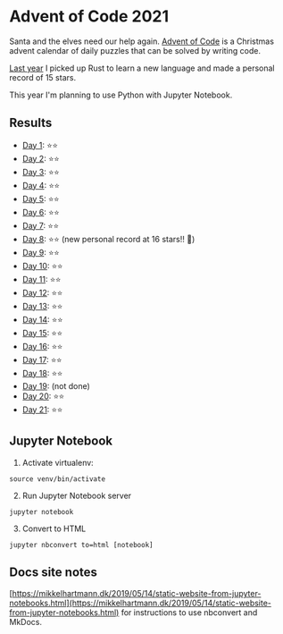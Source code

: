 # Advent of Code 2021

Santa and the elves need our help again. [Advent of Code](https://adventofcode.com/) is a Christmas advent calendar of daily puzzles that can be solved by writing code.

[Last year](https://github.com/Hamatti/adventofcode-2020) I picked up Rust to learn a new language and made a personal record of 15 stars.

This year I'm planning to use Python with Jupyter Notebook.

## Results

- [Day 1](/src/day_1.ipynb): ⭐️⭐️
- [Day 2](/src/day_2.ipynb): ⭐️⭐️
- [Day 3](/src/day_3.ipynb): ⭐️⭐️
- [Day 4](/src/day_4.ipynb): ⭐️⭐️
- [Day 5](/src/day_5.ipynb): ⭐️⭐️
- [Day 6](/src/day_6.ipynb): ⭐️⭐️
- [Day 7](/src/day_7.ipynb): ⭐️⭐️
- [Day 8](/src/day_8.ipynb): ⭐️⭐️ (new personal record at 16 stars!! 🎉)
- [Day 9](/src/day_9.ipynb): ⭐️⭐️
- [Day 10](/src/day_10.ipynb): ⭐️⭐️
- [Day 11](/src/day_11.ipynb): ⭐️⭐️
- [Day 12](/src/day_12.ipynb): ⭐️⭐️
- [Day 13](/src/day_13.ipynb): ⭐️⭐️
- [Day 14](/src/day_14.ipynb): ⭐️⭐️
- [Day 15](/src/day_15.ipynb): ⭐️⭐️
- [Day 16](/src/day_16.ipynb): ⭐️⭐️
- [Day 17](/src/day_17.ipynb): ⭐️⭐️
- [Day 18](/src/day_18.ipynb): ⭐️⭐️
- [Day 19](): (not done)
- [Day 20](/src/day_20.ipynb): ⭐️⭐️
- [Day 21](/src/day_21.ipynb): ⭐️⭐️

## Jupyter Notebook

1. Activate virtualenv:

```
source venv/bin/activate
```

2. Run Jupyter Notebook server

```
jupyter notebook
```

3. Convert to HTML

```
jupyter nbconvert to=html [notebook]
```

## Docs site notes

[https://mikkelhartmann.dk/2019/05/14/static-website-from-jupyter-notebooks.html](https://mikkelhartmann.dk/2019/05/14/static-website-from-jupyter-notebooks.html) for instructions to use nbconvert and MkDocs.
